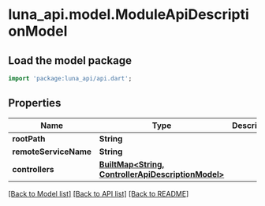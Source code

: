 # luna_api.model.ModuleApiDescriptionModel

## Load the model package
```dart
import 'package:luna_api/api.dart';
```

## Properties
Name | Type | Description | Notes
------------ | ------------- | ------------- | -------------
**rootPath** | **String** |  | [optional] 
**remoteServiceName** | **String** |  | [optional] 
**controllers** | [**BuiltMap&lt;String, ControllerApiDescriptionModel&gt;**](ControllerApiDescriptionModel.md) |  | [optional] 

[[Back to Model list]](../README.md#documentation-for-models) [[Back to API list]](../README.md#documentation-for-api-endpoints) [[Back to README]](../README.md)


